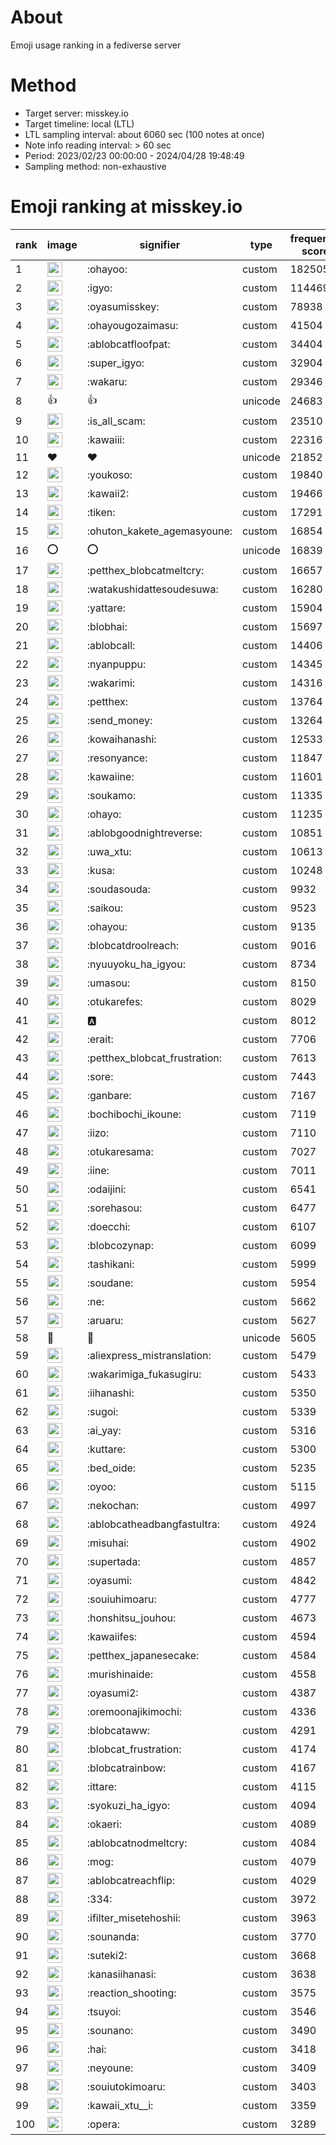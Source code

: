 # About
Emoji usage ranking in a fediverse server

# Method
- Target server: misskey.io
- Target timeline: local (LTL)
- LTL sampling interval: about 6060 sec (100 notes at once)
- Note info reading interval: > 60 sec
- Period: 2023/02/23 00:00:00 - 2024/04/28 19:48:49 
- Sampling method: non-exhaustive

# Emoji ranking at misskey.io

|rank|image|signifier|type|frequency score|
|----|----|----|----|----|
|1|<img height="24" src="https://misskey.io/emoji/ohayoo.webp">|:ohayoo:|custom|182505|
|2|<img height="24" src="https://misskey.io/emoji/igyo.webp">|:igyo:|custom|114469|
|3|<img height="24" src="https://misskey.io/emoji/oyasumisskey.webp">|:oyasumisskey:|custom|78938|
|4|<img height="24" src="https://misskey.io/emoji/ohayougozaimasu.webp">|:ohayougozaimasu:|custom|41504|
|5|<img height="24" src="https://misskey.io/emoji/ablobcatfloofpat.webp">|:ablobcatfloofpat:|custom|34404|
|6|<img height="24" src="https://misskey.io/emoji/super_igyo.webp">|:super_igyo:|custom|32904|
|7|<img height="24" src="https://misskey.io/emoji/wakaru.webp">|:wakaru:|custom|29346|
|8|👍|👍|unicode|24683|
|9|<img height="24" src="https://misskey.io/emoji/is_all_scam.webp">|:is_all_scam:|custom|23510|
|10|<img height="24" src="https://misskey.io/emoji/kawaiii.webp">|:kawaiii:|custom|22316|
|11|❤|❤|unicode|21852|
|12|<img height="24" src="https://misskey.io/emoji/youkoso.webp">|:youkoso:|custom|19840|
|13|<img height="24" src="https://misskey.io/emoji/kawaii2.webp">|:kawaii2:|custom|19466|
|14|<img height="24" src="https://misskey.io/emoji/tiken.webp">|:tiken:|custom|17291|
|15|<img height="24" src="https://misskey.io/emoji/ohuton_kakete_agemasyoune.webp">|:ohuton_kakete_agemasyoune:|custom|16854|
|16|⭕|⭕|unicode|16839|
|17|<img height="24" src="https://misskey.io/emoji/petthex_blobcatmeltcry.webp">|:petthex_blobcatmeltcry:|custom|16657|
|18|<img height="24" src="https://misskey.io/emoji/watakushidattesoudesuwa.webp">|:watakushidattesoudesuwa:|custom|16280|
|19|<img height="24" src="https://misskey.io/emoji/yattare.webp">|:yattare:|custom|15904|
|20|<img height="24" src="https://misskey.io/emoji/blobhai.webp">|:blobhai:|custom|15697|
|21|<img height="24" src="https://misskey.io/emoji/ablobcall.webp">|:ablobcall:|custom|14406|
|22|<img height="24" src="https://misskey.io/emoji/nyanpuppu.webp">|:nyanpuppu:|custom|14345|
|23|<img height="24" src="https://misskey.io/emoji/wakarimi.webp">|:wakarimi:|custom|14316|
|24|<img height="24" src="https://misskey.io/emoji/petthex.webp">|:petthex:|custom|13764|
|25|<img height="24" src="https://misskey.io/emoji/send_money.webp">|:send_money:|custom|13264|
|26|<img height="24" src="https://misskey.io/emoji/kowaihanashi.webp">|:kowaihanashi:|custom|12533|
|27|<img height="24" src="https://misskey.io/emoji/resonyance.webp">|:resonyance:|custom|11847|
|28|<img height="24" src="https://misskey.io/emoji/kawaiine.webp">|:kawaiine:|custom|11601|
|29|<img height="24" src="https://misskey.io/emoji/soukamo.webp">|:soukamo:|custom|11335|
|30|<img height="24" src="https://misskey.io/emoji/ohayo.webp">|:ohayo:|custom|11235|
|31|<img height="24" src="https://misskey.io/emoji/ablobgoodnightreverse.webp">|:ablobgoodnightreverse:|custom|10851|
|32|<img height="24" src="https://misskey.io/emoji/uwa_xtu.webp">|:uwa_xtu:|custom|10613|
|33|<img height="24" src="https://misskey.io/emoji/kusa.webp">|:kusa:|custom|10248|
|34|<img height="24" src="https://misskey.io/emoji/soudasouda.webp">|:soudasouda:|custom|9932|
|35|<img height="24" src="https://misskey.io/emoji/saikou.webp">|:saikou:|custom|9523|
|36|<img height="24" src="https://misskey.io/emoji/ohayou.webp">|:ohayou:|custom|9135|
|37|<img height="24" src="https://misskey.io/emoji/blobcatdroolreach.webp">|:blobcatdroolreach:|custom|9016|
|38|<img height="24" src="https://misskey.io/emoji/nyuuyoku_ha_igyou.webp">|:nyuuyoku_ha_igyou:|custom|8734|
|39|<img height="24" src="https://misskey.io/emoji/umasou.webp">|:umasou:|custom|8150|
|40|<img height="24" src="https://misskey.io/emoji/otukarefes.webp">|:otukarefes:|custom|8029|
|41|<img height="24" src="https://misskey.io/emoji/a.webp">|:a:|custom|8012|
|42|<img height="24" src="https://misskey.io/emoji/erait.webp">|:erait:|custom|7706|
|43|<img height="24" src="https://misskey.io/emoji/petthex_blobcat_frustration.webp">|:petthex_blobcat_frustration:|custom|7613|
|44|<img height="24" src="https://misskey.io/emoji/sore.webp">|:sore:|custom|7443|
|45|<img height="24" src="https://misskey.io/emoji/ganbare.webp">|:ganbare:|custom|7167|
|46|<img height="24" src="https://misskey.io/emoji/bochibochi_ikoune.webp">|:bochibochi_ikoune:|custom|7119|
|47|<img height="24" src="https://misskey.io/emoji/iizo.webp">|:iizo:|custom|7110|
|48|<img height="24" src="https://misskey.io/emoji/otukaresama.webp">|:otukaresama:|custom|7027|
|49|<img height="24" src="https://misskey.io/emoji/iine.webp">|:iine:|custom|7011|
|50|<img height="24" src="https://misskey.io/emoji/odaijini.webp">|:odaijini:|custom|6541|
|51|<img height="24" src="https://misskey.io/emoji/sorehasou.webp">|:sorehasou:|custom|6477|
|52|<img height="24" src="https://misskey.io/emoji/doecchi.webp">|:doecchi:|custom|6107|
|53|<img height="24" src="https://misskey.io/emoji/blobcozynap.webp">|:blobcozynap:|custom|6099|
|54|<img height="24" src="https://misskey.io/emoji/tashikani.webp">|:tashikani:|custom|5999|
|55|<img height="24" src="https://misskey.io/emoji/soudane.webp">|:soudane:|custom|5954|
|56|<img height="24" src="https://misskey.io/emoji/ne.webp">|:ne:|custom|5662|
|57|<img height="24" src="https://misskey.io/emoji/aruaru.webp">|:aruaru:|custom|5627|
|58|🎉|🎉|unicode|5605|
|59|<img height="24" src="https://misskey.io/emoji/aliexpress_mistranslation.webp">|:aliexpress_mistranslation:|custom|5479|
|60|<img height="24" src="https://misskey.io/emoji/wakarimiga_fukasugiru.webp">|:wakarimiga_fukasugiru:|custom|5433|
|61|<img height="24" src="https://misskey.io/emoji/iihanashi.webp">|:iihanashi:|custom|5350|
|62|<img height="24" src="https://misskey.io/emoji/sugoi.webp">|:sugoi:|custom|5339|
|63|<img height="24" src="https://misskey.io/emoji/ai_yay.webp">|:ai_yay:|custom|5316|
|64|<img height="24" src="https://misskey.io/emoji/kuttare.webp">|:kuttare:|custom|5300|
|65|<img height="24" src="https://misskey.io/emoji/bed_oide.webp">|:bed_oide:|custom|5235|
|66|<img height="24" src="https://misskey.io/emoji/oyoo.webp">|:oyoo:|custom|5115|
|67|<img height="24" src="https://misskey.io/emoji/nekochan.webp">|:nekochan:|custom|4997|
|68|<img height="24" src="https://misskey.io/emoji/ablobcatheadbangfastultra.webp">|:ablobcatheadbangfastultra:|custom|4924|
|69|<img height="24" src="https://misskey.io/emoji/misuhai.webp">|:misuhai:|custom|4902|
|70|<img height="24" src="https://misskey.io/emoji/supertada.webp">|:supertada:|custom|4857|
|71|<img height="24" src="https://misskey.io/emoji/oyasumi.webp">|:oyasumi:|custom|4842|
|72|<img height="24" src="https://misskey.io/emoji/souiuhimoaru.webp">|:souiuhimoaru:|custom|4777|
|73|<img height="24" src="https://misskey.io/emoji/honshitsu_jouhou.webp">|:honshitsu_jouhou:|custom|4673|
|74|<img height="24" src="https://misskey.io/emoji/kawaiifes.webp">|:kawaiifes:|custom|4594|
|75|<img height="24" src="https://misskey.io/emoji/petthex_japanesecake.webp">|:petthex_japanesecake:|custom|4584|
|76|<img height="24" src="https://misskey.io/emoji/murishinaide.webp">|:murishinaide:|custom|4558|
|77|<img height="24" src="https://misskey.io/emoji/oyasumi2.webp">|:oyasumi2:|custom|4387|
|78|<img height="24" src="https://misskey.io/emoji/oremoonajikimochi.webp">|:oremoonajikimochi:|custom|4336|
|79|<img height="24" src="https://misskey.io/emoji/blobcataww.webp">|:blobcataww:|custom|4291|
|80|<img height="24" src="https://misskey.io/emoji/blobcat_frustration.webp">|:blobcat_frustration:|custom|4174|
|81|<img height="24" src="https://misskey.io/emoji/blobcatrainbow.webp">|:blobcatrainbow:|custom|4167|
|82|<img height="24" src="https://misskey.io/emoji/ittare.webp">|:ittare:|custom|4115|
|83|<img height="24" src="https://misskey.io/emoji/syokuzi_ha_igyo.webp">|:syokuzi_ha_igyo:|custom|4094|
|84|<img height="24" src="https://misskey.io/emoji/okaeri.webp">|:okaeri:|custom|4089|
|85|<img height="24" src="https://misskey.io/emoji/ablobcatnodmeltcry.webp">|:ablobcatnodmeltcry:|custom|4084|
|86|<img height="24" src="https://misskey.io/emoji/mog.webp">|:mog:|custom|4079|
|87|<img height="24" src="https://misskey.io/emoji/ablobcatreachflip.webp">|:ablobcatreachflip:|custom|4029|
|88|<img height="24" src="https://misskey.io/emoji/334.webp">|:334:|custom|3972|
|89|<img height="24" src="https://misskey.io/emoji/ifilter_misetehoshii.webp">|:ifilter_misetehoshii:|custom|3963|
|90|<img height="24" src="https://misskey.io/emoji/sounanda.webp">|:sounanda:|custom|3770|
|91|<img height="24" src="https://misskey.io/emoji/suteki2.webp">|:suteki2:|custom|3668|
|92|<img height="24" src="https://misskey.io/emoji/kanasiihanasi.webp">|:kanasiihanasi:|custom|3638|
|93|<img height="24" src="https://misskey.io/emoji/reaction_shooting.webp">|:reaction_shooting:|custom|3575|
|94|<img height="24" src="https://misskey.io/emoji/tsuyoi.webp">|:tsuyoi:|custom|3546|
|95|<img height="24" src="https://misskey.io/emoji/sounano.webp">|:sounano:|custom|3490|
|96|<img height="24" src="https://misskey.io/emoji/hai.webp">|:hai:|custom|3418|
|97|<img height="24" src="https://misskey.io/emoji/neyoune.webp">|:neyoune:|custom|3409|
|98|<img height="24" src="https://misskey.io/emoji/souiutokimoaru.webp">|:souiutokimoaru:|custom|3403|
|99|<img height="24" src="https://misskey.io/emoji/kawaii_xtu__i.webp">|:kawaii_xtu__i:|custom|3359|
|100|<img height="24" src="https://misskey.io/emoji/opera.webp">|:opera:|custom|3289|
